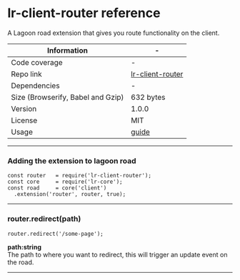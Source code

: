 # lr-client-router reference

A Lagoon road extension that gives you route functionality on the client.

| Information | - |
| ----------- | - |
| Code coverage | - |
| Repo link | [lr-client-router](https://github.com/lagoon-road/lr-client-router) |
| Dependencies | - |
| Size (Browserify, Babel and Gzip)| 632 bytes |
| Version | 1.0.0 |
| License | MIT |
| Usage | [guide](https://lagoonroad.com/guide) |

---

### Adding the extension to lagoon road

```
const router   = require('lr-client-router');
const core     = require('lr-core');
const road     = core('client')
  .extension('router', router, true);
```

---

### router.redirect(path)

```
router.redirect('/some-page');
```

**path:string**  
The path to where you want to redirect, this will trigger an update event on the road.

---
